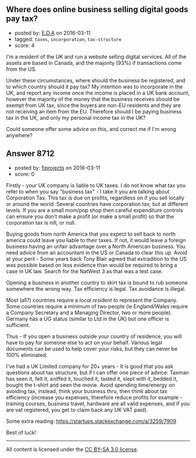 ## Where does online business selling digital goods pay tax?

- posted by: [E.D.A](https://stackexchange.com/users/5737164/e-d-a) on 2016-03-11
- tagged: `taxes`, `incorporation`, `tax-structure`
- score: 4

I'm a resident of the UK and run a website selling digital services. All of the assets are based in Canada, and the majority (93%) if transactions come from the US.

Under these circumstances, where should the business be registered, and to which country should it pay tax? My intention was to incorporate in the UK, and report any income once the income is placed in a UK bank account, however the majority of the money that the business receives should be exempt from UK tax, since the buyers are non-EU residents and they are not receiving an item from the EU. Therefore should I be paying business tax in the UK, and only my personal income tax in the UK?

Could someone offer some advice on this, and correct me if I'm wrong anywhere?


## Answer 8712

- posted by: [fiprojects](https://stackexchange.com/users/5370155/fiprojects) on 2016-03-11
- score: 0

Firstly - your UK company is liable to UK taxes. I do not know what tax you refer to when you say "business tax" - I take it you are talking about Corporation Tax.  This tax is due on profits, regardless on if you sell locally or around the world.  Several countries have corporation tax, but at different levels. If you are a small mom/pop shop then careful expenditure controls can ensure you don't make a profit (or make a small profit) so that the corporation tax is nill, or null.

Buying goods from north America that you expect to sell back to north america could leave you liable to their taxes. If not, it would leave a foreign business having an unfair advantage over a North American business. You need advice from an accountant in the US or Canada to clear this up. Avoid at your peril - Some years back Tony Blair agreed that extradition to the US was possible based on less evidence than would be required to bring a case in UK law. Search for the NatWest 3 as that was a test case.

Opening a business in another country to skirt tax is bound to rub someone somewhere the wrong way. Tax efficiency is legal. Tax avoidance is illegal. 

Most (all?) countries require a *local resident* to represent the Company. Some countries require a minimum of two people (ie England/Wales require a Company Secretary and a Managing Director, two or more people). Germany has a UG status (similar to Ltd in the UK) but one officer is sufficient.

Thus - If you open a business outside your country of residence, you will have to pay for someone else to act on your behalf. Various legal documents can be used to help cover your risks, but they can never be 100% eliminated.

I've had a UK Limited company for 20+ years - It is good that you ask questions about tax structure, but if I can offer one piece of advice: Taxman has seen it, felt it, sniffed it, touched it, tasted it, slept with it, bedded it, bought the t-shirt and seen the movie. Avoid spending time/energy on avoiding tax, instead, think your business thru, then think about tax efficiency (increase you expenses, therefore reduce profits for example - training courses, business travel, hardware are all valid expenses, and if you are vat registered, you get to claim back any UK VAT paid).

Some extra reading: https://startups.stackexchange.com/a/3259/7909

Best of luck!



---

All content is licensed under the [CC BY-SA 3.0 license](https://creativecommons.org/licenses/by-sa/3.0/).
